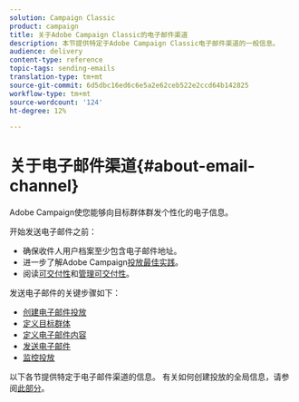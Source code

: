 ```yaml
---
solution: Campaign Classic
product: campaign
title: 关于Adobe Campaign Classic的电子邮件渠道
description: 本节提供特定于Adobe Campaign Classic电子邮件渠道的一般信息。
audience: delivery
content-type: reference
topic-tags: sending-emails
translation-type: tm+mt
source-git-commit: 6d5dbc16ed6c6e5a2e62ceb522e2ccd64b142825
workflow-type: tm+mt
source-wordcount: '124'
ht-degree: 12%

---
```



# 关于电子邮件渠道{#about-email-channel}

Adobe Campaign使您能够向目标群体群发个性化的电子信息。

开始发送电子邮件之前：

* 确保收件人用户档案至少包含电子邮件地址。
* 进一步了解Adobe Campaign[投放最佳实践](../../delivery/using/delivery-best-practices.md)。
* 阅读[可交付性](../../delivery/using/about-deliverability.md)和[管理可交付性](https://helpx.adobe.com/campaign/kb/acc-deliverability.html)。

发送电子邮件的关键步骤如下：

* [创建电子邮件投放](../../delivery/using/creating-an-email-delivery.md)
* [定义目标群体](../../delivery/using/steps-defining-the-target-population.md)
* [定义电子邮件内容](../../delivery/using/defining-the-email-content.md)
* [发送电子邮件](../../delivery/using/sending-messages.md)
* [监控投放](../../delivery/using/about-delivery-monitoring.md)

以下各节提供特定于电子邮件渠道的信息。 有关如何创建投放的全局信息，请参阅[此部分](../../delivery/using/steps-about-delivery-creation-steps.md)。